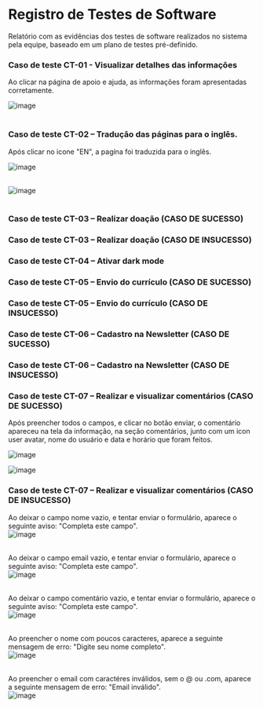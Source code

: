 # Registro de Testes de Software

Relatório com as evidências dos testes de software realizados no sistema pela equipe, baseado em um plano de testes pré-definido.

### Caso de teste CT-01 - Visualizar detalhes das informações
Ao clicar na página de apoio e ajuda, as  informações foram apresentadas corretamente. <br /> 

![image](https://github.com/ICEI-PUC-Minas-PMV-ADS/pmv-ads-2023-1-e1-proj-web-t1-projeto-imigrante/assets/93337008/321b6d6e-7247-4b5d-8d23-31adc3f85532)  <br /> <br />


### Caso de teste CT-02 – Tradução das páginas para o inglês.
Após clicar no icone "EN", a pagína foi traduzida para o inglês. <br /> 

![image](https://github.com/ICEI-PUC-Minas-PMV-ADS/pmv-ads-2023-1-e1-proj-web-t1-projeto-imigrante/assets/93337008/90449be8-81df-4f80-abab-447c5bee94d3)  <br /> <br /> 

![image](https://github.com/ICEI-PUC-Minas-PMV-ADS/pmv-ads-2023-1-e1-proj-web-t1-projeto-imigrante/assets/93337008/4bf70599-442c-4a23-8f94-f7e3389e0957) <br /> <br /> 



### Caso de teste CT-03 – Realizar doação (CASO DE SUCESSO) 


### Caso de teste CT-03 – Realizar doação (CASO DE INSUCESSO)



### Caso de teste CT-04 – Ativar dark mode



### Caso de teste  CT-05 – Envio do currículo (CASO DE SUCESSO)



### Caso de teste  CT-05 – Envio do currículo (CASO DE INSUCESSO)



### Caso de teste CT-06 – Cadastro na Newsletter (CASO DE SUCESSO)



### Caso de teste CT-06 – Cadastro na Newsletter (CASO DE INSUCESSO)



### Caso de teste CT-07 – Realizar e visualizar comentários (CASO DE SUCESSO)
Após preencher todos o campos, e clicar no botão enviar, o comentário  apareceu na tela da informação, na seção comentários, junto com um icon user avatar,  nome do usuário e data e horário que foram feitos.

![image](https://github.com/ICEI-PUC-Minas-PMV-ADS/pmv-ads-2023-1-e1-proj-web-t1-projeto-imigrante/assets/93337008/5ef2fc44-98ab-48e9-b98b-8d3d8dc17e4a)


![image](https://github.com/ICEI-PUC-Minas-PMV-ADS/pmv-ads-2023-1-e1-proj-web-t1-projeto-imigrante/assets/93337008/00e6de2f-21ac-4b9d-8841-ac965f869815)




### Caso de teste CT-07 – Realizar e visualizar comentários (CASO DE INSUCESSO)
Ao deixar o campo nome vazio, e tentar enviar o formulário, aparece o seguinte aviso: "Completa este campo". <br /> 
![image](https://github.com/ICEI-PUC-Minas-PMV-ADS/pmv-ads-2023-1-e1-proj-web-t1-projeto-imigrante/assets/93337008/f35354c0-c667-4e47-9df6-3f936e999e9f)  <br /> <br /> 

Ao deixar o campo email vazio, e tentar enviar o formulário, aparece o seguinte aviso: "Completa este campo". <br /> 
![image](https://github.com/ICEI-PUC-Minas-PMV-ADS/pmv-ads-2023-1-e1-proj-web-t1-projeto-imigrante/assets/93337008/ea24540d-ef4e-4b28-881d-375e41fb048d)  <br /> <br /> 

Ao deixar o campo comentário vazio, e tentar enviar o formulário, aparece o seguinte aviso: "Completa este campo". <br /> 
![image](https://github.com/ICEI-PUC-Minas-PMV-ADS/pmv-ads-2023-1-e1-proj-web-t1-projeto-imigrante/assets/93337008/cc1a3297-38fa-40ea-9f8a-a7ca43ec285d)  <br /> <br /> 

Ao preencher o nome com poucos caracteres, aparece a seguinte mensagem de erro: "Digite seu nome completo". <br /> 
![image](https://github.com/ICEI-PUC-Minas-PMV-ADS/pmv-ads-2023-1-e1-proj-web-t1-projeto-imigrante/assets/93337008/71f3734b-9462-42d8-bbbc-46084c135ead)  <br /> <br /> 

Ao preencher o email com caractéres inválidos, sem o @ ou .com, aparece a seguinte mensagem de erro: "Email inválido". <br /> 
![image](https://github.com/ICEI-PUC-Minas-PMV-ADS/pmv-ads-2023-1-e1-proj-web-t1-projeto-imigrante/assets/93337008/0e6a03c9-1062-442a-b6de-fd94f6b95b7b)  <br /> <br /> 



